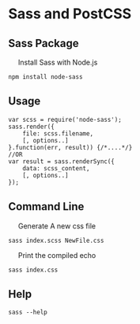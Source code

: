 # Sass and PostCSS

## Sass Package
<p style="padding-left: 20px;">Install Sass with Node.js</p>

```
npm install node-sass
```
## Usage
```
var scss = require('node-sass');
sass.render({
	file: scss.filename,
	[, options..]
}.function(err, result)) {/*....*/}
//OR
var result = sass.renderSync({
	data: scss_content,
	[, options..]
});
```

## Command Line
<p style="padding-left: 20px;">Generate A new css file</p>

```
sass index.scss NewFile.css
```

<p style="padding-left: 20px;"> Print the compiled echo</p>

```
sass index.css
```
## Help

```
sass --help
```



